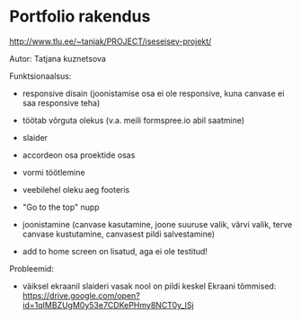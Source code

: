 # Portfolio rakendus

http://www.tlu.ee/~tanjak/PROJECT/iseseisev-projekt/

Autor: Tatjana kuznetsova

Funktsionaalsus: 

* responsive disain (joonistamise osa ei ole responsive, kuna canvase ei saa responsive teha)
* töötab võrguta olekus (v.a. meili formspree.io abil saatmine)
* slaider
* accordeon osa proektide osas
* vormi töötlemine
* veebilehel oleku aeg footeris
* "Go to the top" nupp
* joonistamine (canvase kasutamine, joone suuruse valik, värvi valik, terve canvase kustutamine, canvasest pildi salvestamine)

* add to home screen on lisatud, aga ei ole testitud!

Probleemid: 
* väiksel ekraanil slaideri vasak nool on pildi keskel
Ekraani tõmmised: https://drive.google.com/open?id=1qIMBZUgM0y53e7CDKePHmy8NCT0y_ISj

